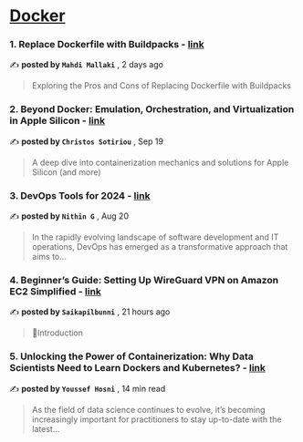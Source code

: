 
<h1><a href=https://medium.com/tag/docker/recommended target="_blank" rel="noopener noreferrer">Docker</a></h1>
<h3>1. Replace Dockerfile with Buildpacks - <a href=https://medium.com/itnext/replace-dockerfile-with-buildpacks-f7e435ad2bfc?source=tag_recommended_feed---------0-84----------docker----------8b4666e1_4852_433a_bfaa_55f66cda4328------- target="_blank" rel="noopener noreferrer">link</a></h3>

✍️ **posted by `Mahdi Mallaki`** <date> , 2 days ago</date>

<blockquote>Exploring the Pros and Cons of Replacing Dockerfile with Buildpacks</blockquote>

<h3>2. Beyond Docker: Emulation, Orchestration, and Virtualization in Apple Silicon - <a href=https://medium.com/itnext/beyond-docker-emulation-orchestration-and-virtualization-in-apple-silicon-34011259cd91?source=tag_recommended_feed---------1-107----------docker----------8b4666e1_4852_433a_bfaa_55f66cda4328------- target="_blank" rel="noopener noreferrer">link</a></h3>

✍️ **posted by `Christos Sotiriou`** <date> , Sep 19</date>

<blockquote>A deep dive into containerization mechanics and solutions for Apple Silicon (and more)</blockquote>

<h3>3. DevOps Tools for 2024 - <a href=https://medium.com/@nithinguruswamy/devops-tools-for-2024-40112e1e657c?source=tag_recommended_feed---------2-85----------docker----------8b4666e1_4852_433a_bfaa_55f66cda4328------- target="_blank" rel="noopener noreferrer">link</a></h3>

✍️ **posted by `Nithin G`** <date> , Aug 20</date>

<blockquote>In the rapidly evolving landscape of software development and IT operations, DevOps has emerged as a transformative approach that aims to…</blockquote>

<h3>4. Beginner’s Guide: Setting Up WireGuard VPN on Amazon EC2 Simplified - <a href=https://medium.com/@saikapilbunni06/beginners-guide-setting-up-wireguard-vpn-on-amazon-ec2-simplified-8086f588a761?source=tag_recommended_feed---------3-84----------docker----------8b4666e1_4852_433a_bfaa_55f66cda4328------- target="_blank" rel="noopener noreferrer">link</a></h3>

✍️ **posted by `Saikapilbunni`** <date> , 21 hours ago</date>

<blockquote>🚀Introduction</blockquote>

<h3>5. Unlocking the Power of Containerization: Why Data Scientists Need to Learn Dockers and Kubernetes? - <a href=https://medium.com/gitconnected/unlocking-the-power-of-containerization-why-data-scientists-need-to-learn-dockers-and-kubernetes-b112456c62fc?source=tag_recommended_feed---------4-107----------docker----------8b4666e1_4852_433a_bfaa_55f66cda4328------- target="_blank" rel="noopener noreferrer">link</a></h3>

✍️ **posted by `Youssef Hosni`** <date> , 14 min read</date>

<blockquote>As the field of data science continues to evolve, it’s becoming increasingly important for practitioners to stay up-to-date with the latest…</blockquote>

